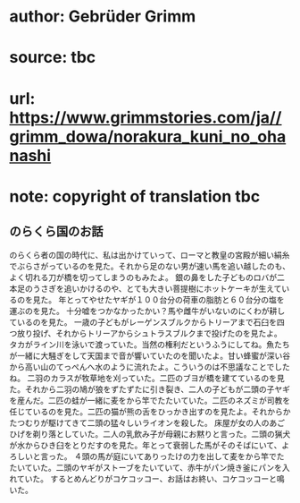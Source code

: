 # author: Gebrüder Grimm
# source: tbc
# url: https://www.grimmstories.com/ja//grimm_dowa/norakura_kuni_no_ohanashi
# note: copyright of translation tbc

## のらくら国のお話 

のらくら者の国の時代に、私は出かけていって、ローマと教皇の宮殿が細い絹糸でぶらさがっているのを見た。それから足のない男が速い馬を追い越したのも、よく切れる刀が橋を切ってしまうのもみたよ。
銀の鼻をした子どものロバが二本足のうさぎを追いかけるのや、とても大きい菩提樹にホットケーキが生えているのを見た。
年とってやせたヤギが１００台分の荷車の脂肪と６０台分の塩を運ぶのを見た。
十分嘘をつかなかったかい？馬や雌牛がいないのにくわが耕しているのを見た。
一歳の子どもがレーゲンスブルクからトリーアまで石臼を四つ放り投げ、それからトリーアからシュトラスブルクまで投げたのを見たよ。
タカがライン川を泳いで渡っていた。当然の権利だというふうにしてね。魚たちが一緒に大騒ぎをして天国まで音が響いていたのを聞いたよ。甘い蜂蜜が深い谷から高い山のてっぺんへ水のように流れたよ。こういうのは不思議なことでしたね。
二羽のカラスが牧草地を刈っていた。二匹のブヨが橋を建てているのを見た。それから二羽の鳩が狼をずたずたに引き裂き、二人の子どもが二頭の子ヤギを産んだ。二匹の蛙が一緒に麦をから竿でたたいていた。二匹のネズミが司教を任じているのを見た。二匹の猫が熊の舌をひっかき出すのを見たよ。それからかたつむりが駆けてきて二頭の猛々しいライオンを殺した。
床屋が女の人のあごひげを剃り落としていた。二人の乳飲み子が母親にお黙りと言った。二頭の猟犬が水からひき臼をとりだすのを見た。年とって衰弱した馬がそのそばにいて、よろしいと言った。
４頭の馬が庭にいてありったけの力を出して麦をから竿でたたいていた。二頭のヤギがストーブをたいていて、赤牛がパン焼き釜にパンを入れていた。
するとめんどりがコケコッコー、お話はお終い、コケコッコーと鳴いた。
